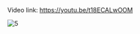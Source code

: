 Video link: https://youtu.be/t18ECALwOOM

![5](https://github.com/EhabMagdyy/MP3-TFPlayer-STM32/assets/132620660/b787349a-ee6d-4873-a2e7-2b48fc7a825f)
